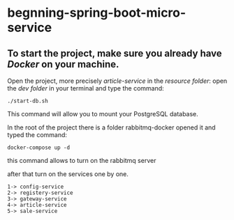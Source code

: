 # begnning-spring-boot-micro-service
## To start the project, make sure you already have *Docker* on your machine.  
Open the project, more precisely *article-service* in the *resource folder*: open the *dev folder* in your terminal and type the command:  
````
./start-db.sh
````      
This command will allow you to mount your PostgreSQL database.  

In the root of the project there is a folder rabbitmq-docker opened it and typed the command:
````
docker-compose up -d
````
this command allows to turn on the rabbitmq server

after that turn on the services one by one.  
````
1-> config-service
2-> registery-service
3-> gateway-service
4-> article-service
5-> sale-service
````

